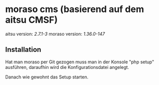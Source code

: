 moraso cms (basierend auf dem aitsu CMSF)
=============

aitsu version: *2.7.1-3*
moraso version: *1.36.0-147*

Installation
------------

Hat man moraso per Git gezogen muss man in der Konsole "php setup" ausführen,
daraufhin wird die Konfigurationsdatei angelegt.

Danach wie gewohnt das Setup starten.